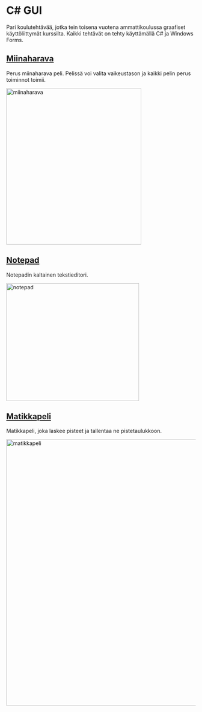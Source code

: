 # C# GUI

Pari koulutehtävää, jotka tein toisena vuotena ammattikoulussa graafiset käyttöliittymät kurssilta. Kaikki tehtävät on tehty käyttämällä C# ja Windows Forms.

## [Miinaharava](./Miinaharava)

Perus miinaharava peli. Pelissä voi valita vaikeustason ja kaikki pelin perus toiminnot toimii.

<img width="359" height="416" alt="miinaharava" src="https://github.com/user-attachments/assets/96d25547-b1b0-458a-8614-ab060ed62c66" />

## [Notepad](./Notepad)

Notepadin kaltainen tekstieditori.

<img width="353" height="313" alt="notepad" src="https://github.com/user-attachments/assets/9229978e-2122-4b26-9f56-856cc9eb55d1" />

## [Matikkapeli](./Matikkapeli)

Matikkapeli, joka laskee pisteet ja tallentaa ne pistetaulukkoon.

<img width="840" height="709" alt="matikkapeli" src="https://github.com/user-attachments/assets/e50acce1-8897-42fe-b29e-442b6fed6721" />
